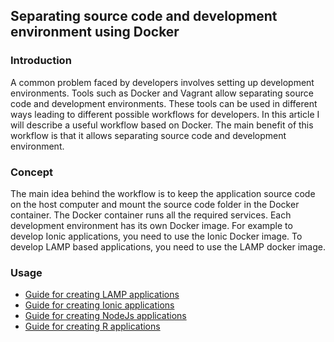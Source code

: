 ## Separating source code and development environment using Docker

### Introduction
A common problem faced by developers involves setting up development environments. Tools such as Docker and Vagrant allow separating source code and development environments. These tools can be used in different ways leading to different possible workflows for developers. In this article I will describe a useful workflow based on Docker. The main benefit of this workflow is that it allows separating source code and development environment.

### Concept
The main idea behind the workflow is to keep the application source code on the host computer and mount the source code folder in the Docker container. The Docker container runs all the required services. Each development environment has its own Docker image. For example to develop Ionic applications, you need to use the Ionic Docker image. To develop LAMP based applications, you need to use the LAMP docker image.

### Usage

- [Guide for creating LAMP applications](https://github.com/pakjiddat/docker-workflows/tree/master/lamp)
- [Guide for creating Ionic applications](https://github.com/pakjiddat/docker-workflows/tree/master/ionic)
- [Guide for creating NodeJs applications](https://github.com/pakjiddat/docker-workflows/tree/master/nodejs)
- [Guide for creating R applications](https://github.com/pakjiddat/r-env/tree/master/r-env)
